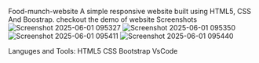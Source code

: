 Food-munch-website
A simple responsive website built using HTML5, CSS And Boostrap. checkout the demo of website
Screenshots
![Screenshot 2025-06-01 095327](https://github.com/user-attachments/assets/add7b5dc-ffb2-47f3-95a9-f29e08ad2c1f)
![Screenshot 2025-06-01 095350](https://github.com/user-attachments/assets/4311dee8-5960-4e16-a052-90799698d505)
![Screenshot 2025-06-01 095411](https://github.com/user-attachments/assets/6c00c31f-963e-4165-acb2-68dfb80494b5)
![Screenshot 2025-06-01 095440](https://github.com/user-attachments/assets/c228a699-5f38-40d9-a896-e0aff19d9e70)

Languges and Tools:
HTML5
CSS
Bootstrap
VsCode
